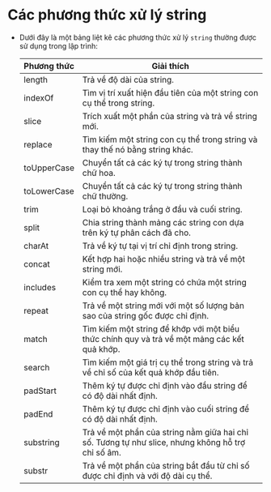 # Các phương thức xử lý string

- Dưới đây là một bảng liệt kê các phương thức xử lý `string` thường được sử dụng trong lập trình:

  | Phương thức | Giải thích                                                                                        |
  | ----------- | ------------------------------------------------------------------------------------------------- |
  | length      | Trả về độ dài của string.                                                                         |
  | indexOf     | Tìm vị trí xuất hiện đầu tiên của một string con cụ thể trong string.                             |
  | slice       | Trích xuất một phần của string và trả về string mới.                                              |
  | replace     | Tìm kiếm một string con cụ thể trong string và thay thế nó bằng string khác.                      |
  | toUpperCase | Chuyển tất cả các ký tự trong string thành chữ hoa.                                               |
  | toLowerCase | Chuyển tất cả các ký tự trong string thành chữ thường.                                            |
  | trim        | Loại bỏ khoảng trắng ở đầu và cuối string.                                                        |
  | split       | Chia string thành mảng các string con dựa trên ký tự phân cách đã cho.                            |
  | charAt      | Trả về ký tự tại vị trí chỉ định trong string.                                                    |
  | concat      | Kết hợp hai hoặc nhiều string và trả về một string mới.                                           |
  | includes    | Kiểm tra xem một string có chứa một string con cụ thể hay không.                                  |
  | repeat      | Trả về một string mới với một số lượng bản sao của string gốc được chỉ định.                      |
  | match       | Tìm kiếm một string để khớp với một biểu thức chính quy và trả về một mảng các kết quả khớp.      |
  | search      | Tìm kiếm một giá trị cụ thể trong string và trả về chỉ số của kết quả khớp đầu tiên.              |
  | padStart    | Thêm ký tự được chỉ định vào đầu string để có độ dài nhất định.                                   |
  | padEnd      | Thêm ký tự được chỉ định vào cuối string để có độ dài nhất định.                                  |
  | substring   | Trả về một phần của string nằm giữa hai chỉ số. Tương tự như slice, nhưng không hỗ trợ chỉ số âm. |
  | substr      | Trả về một phần của string bắt đầu từ chỉ số được chỉ định và với độ dài cụ thể.                  |
